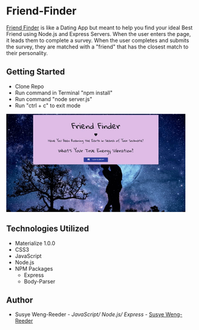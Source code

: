 # Friend-Finder

[Friend Finder](https://salty-retreat-28755.herokuapp.com/) 
is like a Dating App but meant to help you find your ideal Best Friend using Node.js and Express Servers. When the user enters the page, it leads them to complete a survey. When the user completes and submits the survey, they are matched with a "friend" that has the closest match to their personality.

## Getting Started

- Clone Repo
- Run command in Terminal "npm install"
- Run command "node server.js"
- Run "ctrl + c" to exit mode


![friend finder](app/public/images/friendFinder.gif "server.js")



## Technologies Utilized

- Materialize 1.0.0
- CSS3
- JavaScript
- Node.js
- NPM Packages
    - Express
    - Body-Parser


## Author

- Susye Weng-Reeder - *JavaScript/ Node.js/ Express* - [Susye Weng-Reeder](https://eveasian88.github.io/Professional-Portfolio/ "Susye's Portfolio")


